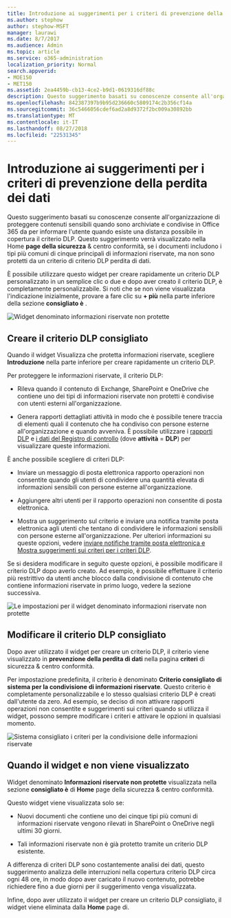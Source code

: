 ```yaml
---
title: Introduzione ai suggerimenti per i criteri di prevenzione della perdita dei dati
ms.author: stephow
author: stephow-MSFT
manager: laurawi
ms.date: 8/7/2017
ms.audience: Admin
ms.topic: article
ms.service: o365-administration
localization_priority: Normal
search.appverid:
- MOE150
- MET150
ms.assetid: 2ea4459b-cb13-4ce2-b9d1-0619316df88c
description: Questo suggerimento basati su conoscenze consente all'organizzazione di proteggere contenuti sensibili quando sono archiviate e condivise in Office 365 da per informare l'utente quando esiste una distanza possibile in copertura il criterio DLP. Questo suggerimento verrà visualizzato nella Home page della sicurezza &amp; centro conformità, se i documenti contengano uno dei tipi principali cinque più comuni di informazioni riservate, ma non sono protetti da un criterio DLP.
ms.openlocfilehash: 842387397b9b95d236660c5809174c2b356cf14a
ms.sourcegitcommit: 36c5466056cdef6ad2a8d9372f2bc009a30892bb
ms.translationtype: MT
ms.contentlocale: it-IT
ms.lasthandoff: 08/27/2018
ms.locfileid: "22531345"
---
```

# <a name="get-started-with-dlp-policy-recommendations"></a>Introduzione ai suggerimenti per i criteri di prevenzione della perdita dei dati

Questo suggerimento basati su conoscenze consente all'organizzazione di proteggere contenuti sensibili quando sono archiviate e condivise in Office 365 da per informare l'utente quando esiste una distanza possibile in copertura il criterio DLP. Questo suggerimento verrà visualizzato nella Home **page della sicurezza** &amp; centro conformità, se i documenti includono i tipi più comuni di cinque principali di informazioni riservate, ma non sono protetti da un criterio di criterio DLP perdita di dati. 
  
È possibile utilizzare questo widget per creare rapidamente un criterio DLP personalizzato in un semplice clic o due e dopo aver creato il criterio DLP, è completamente personalizzabile. Si noti che se non viene visualizzata l'indicazione inizialmente, provare a fare clic su **+ più** nella parte inferiore della sezione **consigliato è** . 
  
![Widget denominato informazioni riservate non protette](media/91bc04d2-6eff-4294-8b73-b2d56d26ffc4.png)
  
## <a name="create-the-recommended-dlp-policy"></a>Creare il criterio DLP consigliato

Quando il widget Visualizza che protetta informazioni riservate, scegliere **Introduzione** nella parte inferiore per creare rapidamente un criterio DLP. 
  
Per proteggere le informazioni riservate, il criterio DLP:
  
- Rileva quando il contenuto di Exchange, SharePoint e OneDrive che contiene uno dei tipi di informazioni riservate non protetti è condivise con utenti esterni all'organizzazione.
    
- Genera rapporti dettagliati attività in modo che è possibile tenere traccia di elementi quali il contenuto che ha condiviso con persone esterne all'organizzazione e quando avveniva. È possibile utilizzare i [rapporti DLP](view-the-dlp-reports.md) e [i dati del Registro di controllo](search-the-audit-log-in-security-and-compliance.md) (dove **attività** = **DLP**) per visualizzare queste informazioni.
    
È anche possibile scegliere di criteri DLP:
  
- Inviare un messaggio di posta elettronica rapporto operazioni non consentite quando gli utenti di condividere una quantità elevata di informazioni sensibili con persone esterne all'organizzazione.
    
- Aggiungere altri utenti per il rapporto operazioni non consentite di posta elettronica.
    
- Mostra un suggerimento sul criterio e inviare una notifica tramite posta elettronica agli utenti che tentano di condividere le informazioni sensibili con persone esterne all'organizzazione. Per ulteriori informazioni su queste opzioni, vedere [inviare notifiche tramite posta elettronica e Mostra suggerimenti sui criteri per i criteri DLP](use-notifications-and-policy-tips.md).
    
Se si desidera modificare in seguito queste opzioni, è possibile modificare il criterio DLP dopo averlo creato. Ad esempio, è possibile effettuare il criterio più restrittivo da utenti anche blocco dalla condivisione di contenuto che contiene informazioni riservate in primo luogo, vedere la sezione successiva.
  
![Le impostazioni per il widget denominato informazioni riservate non protette](media/b6106cbd-1bed-4582-aaef-b678de470c9b.png)
  
## <a name="edit-the-recommended-dlp-policy"></a>Modificare il criterio DLP consigliato

Dopo aver utilizzato il widget per creare un criterio DLP, il criterio viene visualizzato in **prevenzione della perdita di dati** nella pagina **criteri** di sicurezza &amp; centro conformità. 
  
Per impostazione predefinita, il criterio è denominato **Criterio consigliato di sistema per la condivisione di informazioni riservate**. Questo criterio è completamente personalizzabile e lo stesso qualsiasi criterio DLP è creati dall'utente da zero. Ad esempio, se deciso di non attivare rapporti operazioni non consentite e suggerimenti sui criteri quando si utilizza il widget, possono sempre modificare i criteri e attivare le opzioni in qualsiasi momento.
  
![Sistema consigliato i criteri per la condivisione delle informazioni riservate](media/2fc49f25-ec25-4433-add4-d60f73888f13.png)
  
## <a name="when-the-widget-does-and-does-not-appear"></a>Quando il widget e non viene visualizzato

Widget denominato **Informazioni riservate non protette** visualizzata nella sezione **consigliato è** di **Home** page della sicurezza &amp; centro conformità. 
  
Questo widget viene visualizzata solo se:
  
- Nuovi documenti che contiene uno dei cinque tipi più comuni di informazioni riservate vengono rilevati in SharePoint o OneDrive negli ultimi 30 giorni.
    
- Tali informazioni riservate non è già protetto tramite un criterio DLP esistente.
    
A differenza di criteri DLP sono costantemente analisi dei dati, questo suggerimento analizza delle interruzioni nella copertura criterio DLP circa ogni 48 ore, in modo dopo aver caricato il nuovo contenuto, potrebbe richiedere fino a due giorni per il suggerimento venga visualizzata.
  
Infine, dopo aver utilizzato il widget per creare un criterio DLP consigliato, il widget viene eliminata dalla **Home** page di. 
  

